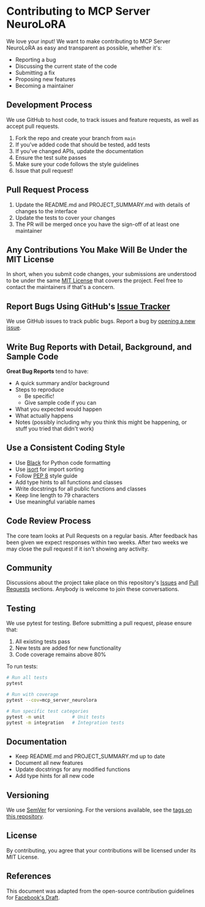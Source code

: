 # Contributing to MCP Server NeuroLoRA

We love your input! We want to make contributing to MCP Server NeuroLoRA as easy and transparent as possible, whether it's:

- Reporting a bug
- Discussing the current state of the code
- Submitting a fix
- Proposing new features
- Becoming a maintainer

## Development Process

We use GitHub to host code, to track issues and feature requests, as well as accept pull requests.

1. Fork the repo and create your branch from `main`
2. If you've added code that should be tested, add tests
3. If you've changed APIs, update the documentation
4. Ensure the test suite passes
5. Make sure your code follows the style guidelines
6. Issue that pull request!

## Pull Request Process

1. Update the README.md and PROJECT_SUMMARY.md with details of changes to the interface
2. Update the tests to cover your changes
3. The PR will be merged once you have the sign-off of at least one maintainer

## Any Contributions You Make Will Be Under the MIT License

In short, when you submit code changes, your submissions are understood to be under the same [MIT License](http://choosealicense.com/licenses/mit/) that covers the project. Feel free to contact the maintainers if that's a concern.

## Report Bugs Using GitHub's [Issue Tracker](https://github.com/aindreyway/mcp-server-neurolora/issues)

We use GitHub issues to track public bugs. Report a bug by [opening a new issue](https://github.com/aindreyway/mcp-server-neurolora/issues/new).

## Write Bug Reports with Detail, Background, and Sample Code

**Great Bug Reports** tend to have:

- A quick summary and/or background
- Steps to reproduce
  - Be specific!
  - Give sample code if you can
- What you expected would happen
- What actually happens
- Notes (possibly including why you think this might be happening, or stuff you tried that didn't work)

## Use a Consistent Coding Style

- Use [Black](https://github.com/psf/black) for Python code formatting
- Use [isort](https://pycqa.github.io/isort/) for import sorting
- Follow [PEP 8](https://www.python.org/dev/peps/pep-0008/) style guide
- Add type hints to all functions and classes
- Write docstrings for all public functions and classes
- Keep line length to 79 characters
- Use meaningful variable names

## Code Review Process

The core team looks at Pull Requests on a regular basis. After feedback has been given we expect responses within two weeks. After two weeks we may close the pull request if it isn't showing any activity.

## Community

Discussions about the project take place on this repository's [Issues](https://github.com/aindreyway/mcp-server-neurolora/issues) and [Pull Requests](https://github.com/aindreyway/mcp-server-neurolora/pulls) sections. Anybody is welcome to join these conversations.

## Testing

We use pytest for testing. Before submitting a pull request, please ensure that:

1. All existing tests pass
2. New tests are added for new functionality
3. Code coverage remains above 80%

To run tests:

```bash
# Run all tests
pytest

# Run with coverage
pytest --cov=mcp_server_neurolora

# Run specific test categories
pytest -m unit          # Unit tests
pytest -m integration   # Integration tests
```

## Documentation

- Keep README.md and PROJECT_SUMMARY.md up to date
- Document all new features
- Update docstrings for any modified functions
- Add type hints for all new code

## Versioning

We use [SemVer](http://semver.org/) for versioning. For the versions available, see the [tags on this repository](https://github.com/aindreyway/mcp-server-neurolora/tags).

## License

By contributing, you agree that your contributions will be licensed under its MIT License.

## References

This document was adapted from the open-source contribution guidelines for [Facebook's Draft](https://github.com/facebook/draft-js/blob/a9316a723f9e918afde44dea68b5f9f39b7d9b00/CONTRIBUTING.md).
